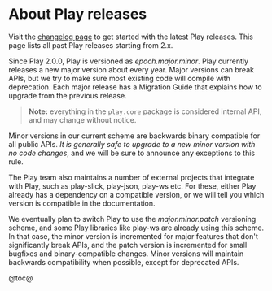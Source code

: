 <!--- Copyright (C) from 2022 The Play Framework Contributors <https://github.com/playframework>, 2011-2021 Lightbend Inc. <https://www.lightbend.com> -->

# About Play releases

Visit the [changelog page](https://www.playframework.com/changelog) to get started with the latest Play releases. This page lists all past Play releases starting from 2.x.

Since Play 2.0.0, Play is versioned as *epoch.major.minor*. Play currently releases a new major version about every year. Major versions can break APIs, but we try to make sure most existing code will compile with deprecation. Each major release has a Migration Guide that explains how to upgrade from the previous release.

> **Note:** everything in the `play.core` package is considered internal API, and may change without notice.

Minor versions in our current scheme are backwards binary compatible for all public APIs. *It is generally safe to upgrade to a new minor version with no code changes*, and we will be sure to announce any exceptions to this rule.

The Play team also maintains a number of external projects that integrate with Play, such as play-slick, play-json, play-ws etc. For these, either Play already has a dependency on a compatible version, or we will tell you which version is compatible in the documentation.

We eventually plan to switch Play to use the *major.minor.patch* versioning scheme, and some Play libraries like play-ws are already using this scheme. In that case, the minor version is incremented for major features that don't significantly break APIs, and the patch version is incremented for small bugfixes and binary-compatible changes. Minor versions will maintain backwards compatibility when possible, except for deprecated APIs.

@toc@
